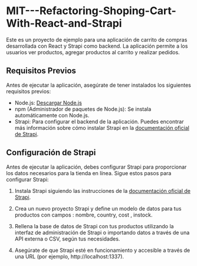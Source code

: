 # MIT---Refactoring-Shoping-Cart-With-React-and-Strapi

Este es un proyecto de ejemplo para una aplicación de carrito de compras desarrollada con React y Strapi como backend. La aplicación permite a los usuarios ver productos, agregar productos al carrito y realizar pedidos.

## Requisitos Previos

Antes de ejecutar la aplicación, asegúrate de tener instalados los siguientes requisitos previos:

- Node.js: [Descargar Node.js](https://nodejs.org/)
- npm (Administrador de paquetes de Node.js): Se instala automáticamente con Node.js.
- Strapi: Para configurar el backend de la aplicación. Puedes encontrar más información sobre cómo instalar Strapi en la [documentación oficial de Strapi](https://strapi.io/documentation/developer-docs/latest/getting-started/introduction.html).

## Configuración de Strapi

Antes de ejecutar la aplicación, debes configurar Strapi para proporcionar los datos necesarios para la tienda en línea. Sigue estos pasos para configurar Strapi:

1. Instala Strapi siguiendo las instrucciones de la [documentación oficial de Strapi](https://strapi.io/documentation/developer-docs/latest/getting-started/introduction.html).

2. Crea un nuevo proyecto Strapi y define un modelo de datos para tus productos con campos : nombre, country, cost , instock.

3. Rellena la base de datos de Strapi con tus productos utilizando la interfaz de administración de Strapi o importando datos a través de una API externa o CSV, según tus necesidades.

4. Asegúrate de que Strapi esté en funcionamiento y accesible a través de una URL (por ejemplo, http://localhost:1337).



